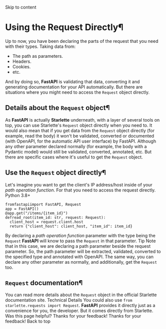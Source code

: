 Skip to content 
# Using the Request Directly¶
Up to now, you have been declaring the parts of the request that you need with their types.
Taking data from:
  * The path as parameters.
  * Headers.
  * Cookies.
  * etc.


And by doing so, **FastAPI** is validating that data, converting it and generating documentation for your API automatically.
But there are situations where you might need to access the `Request` object directly.
## Details about the `Request` object¶
As **FastAPI** is actually **Starlette** underneath, with a layer of several tools on top, you can use Starlette's `Request` object directly when you need to.
It would also mean that if you get data from the `Request` object directly (for example, read the body) it won't be validated, converted or documented (with OpenAPI, for the automatic API user interface) by FastAPI.
Although any other parameter declared normally (for example, the body with a Pydantic model) would still be validated, converted, annotated, etc.
But there are specific cases where it's useful to get the `Request` object.
## Use the `Request` object directly¶
Let's imagine you want to get the client's IP address/host inside of your _path operation function_.
For that you need to access the request directly.
Python 3.8+
```
fromfastapiimport FastAPI, Request
app = FastAPI()
@app.get("/items/{item_id}")
defread_root(item_id: str, request: Request):
  client_host = request.client.host
  return {"client_host": client_host, "item_id": item_id}

```

By declaring a _path operation function_ parameter with the type being the `Request` **FastAPI** will know to pass the `Request` in that parameter.
Tip
Note that in this case, we are declaring a path parameter beside the request parameter.
So, the path parameter will be extracted, validated, converted to the specified type and annotated with OpenAPI.
The same way, you can declare any other parameter as normally, and additionally, get the `Request` too.
## `Request` documentation¶
You can read more details about the `Request` object in the official Starlette documentation site.
Technical Details
You could also use `from starlette.requests import Request`.
**FastAPI** provides it directly just as a convenience for you, the developer. But it comes directly from Starlette.
Was this page helpful? 
Thanks for your feedback! 
Thanks for your feedback! 
Back to top 
